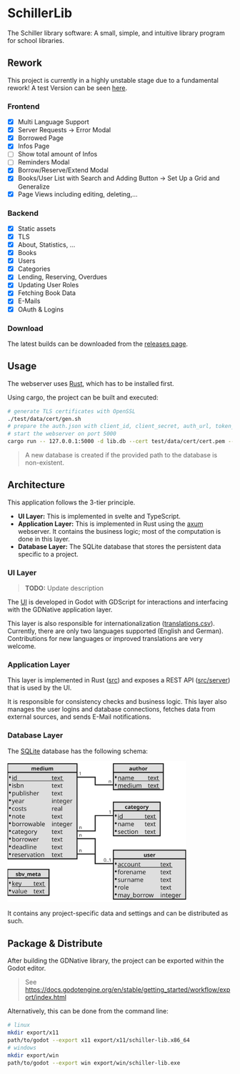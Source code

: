 # SchillerLib

The Schiller library software:
A small, simple, and intuitive library program for school libraries.

## Rework

This project is currently in a highly unstable stage due to a fundamental rework! A test Version can be seen [here](https://nils.wrenger.net).

### Frontend

- [x] Multi Language Support
- [x] Server Requests -> Error Modal
- [x] Borrowed Page
- [x] Infos Page
- [ ] Show total amount of Infos
- [ ] Reminders Modal
- [x] Borrow/Reserve/Extend Modal
- [x] Books/User List with Search and Adding Button -> Set Up a Grid and Generalize
- [x] Page Views including editing, deleting,...

### Backend

- [x] Static assets
- [x] TLS
- [x] About, Statistics, ...
- [x] Books
- [x] Users
- [x] Categories
- [x] Lending, Reserving, Overdues
- [x] Updating User Roles
- [x] Fetching Book Data
- [x] E-Mails
- [x] OAuth & Logins

### Download

The latest builds can be downloaded from the [releases page](https://github.com/wrenger/schiller-lib/releases/latest).


## Usage

The webserver uses [Rust](https://www.rust-lang.org/learn/get-started), which has to be installed first.

Using cargo, the project can be built and executed:

```sh
# generate TLS certificates with OpenSSL
./test/data/cert/gen.sh
# prepare the auth.json with client_id, client_secret, auth_url, token_url, user_url
# start the webserver on port 5000
cargo run -- 127.0.0.1:5000 -d lib.db --cert test/data/cert/cert.pem --key test/data/cert/key.pem --user-file users.txt --auth auth.json
```

> A new database is created if the provided path to the database is non-existent.

## Architecture

This application follows the 3-tier principle.

- **UI Layer:** This is implemented in svelte and TypeScript.
- **Application Layer:** This is implemented in Rust using the [axum](https://github.com/tokio-rs/axum) webserver.
It contains the business logic; most of the computation is done in this layer.
- **Database Layer:** The SQLite database that stores the persistent data specific to a project.

### UI Layer

> **TODO:** Update description

The [UI](ui) is developed in Godot with GDScript for interactions and
interfacing with the GDNative application layer.

This layer is also responsible for internationalization
([translations.csv](translations/translations.csv)).
Currently, there are only two languages supported (English and German).
Contributions for new languages or improved translations are very welcome.

### Application Layer

This layer is implemented in Rust ([src](src)) and exposes a REST API ([src/server](src/server/mod.rs)) that is used by the UI.

It is responsible for consistency checks and business logic.
This layer also manages the user logins and database connections, fetches data from external sources, and sends E-Mail notifications.

### Database Layer

The [SQLite](https://sqlite.org/index.html) database has the following schema:

<img src="images/sbv_db.svg" alt="Database Schema" width=400 />

It contains any project-specific data and settings and can be distributed as such.

## Package & Distribute

After building the GDNative library, the project can be exported within the Godot editor.

> See https://docs.godotengine.org/en/stable/getting_started/workflow/export/index.html

Alternatively, this can be done from the command line:
```bash
# linux
mkdir export/x11
path/to/godot --export x11 export/x11/schiller-lib.x86_64
# windows
mkdir export/win
path/to/godot --export win export/win/schiller-lib.exe
```
